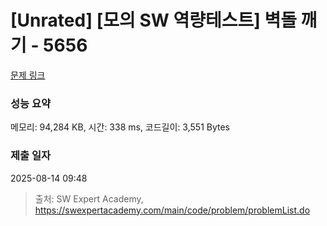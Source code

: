# [Unrated] [모의 SW 역량테스트] 벽돌 깨기 - 5656 

[문제 링크](https://swexpertacademy.com/main/code/problem/problemDetail.do?contestProbId=AWXRQm6qfL0DFAUo) 

### 성능 요약

메모리: 94,284 KB, 시간: 338 ms, 코드길이: 3,551 Bytes

### 제출 일자

2025-08-14 09:48



> 출처: SW Expert Academy, https://swexpertacademy.com/main/code/problem/problemList.do